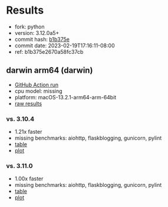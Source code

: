 # Results

- fork: python
- version: 3.12.0a5+
- commit hash: [b1b375e](https://github.com/python/cpython/commit/b1b375e)
- commit date: 2023-02-19T17:16:11-08:00
- ref: b1b375e2670a58fc37cb

## darwin arm64 (darwin)

- [GitHub Action run](https://github.com/faster-cpython/benchmarking/actions/runs/4494506025)
- cpu model: missing
- platform: macOS-13.2.1-arm64-arm-64bit
- [raw results](bm-20230219-darwin-arm64-python-b1b375e2670a58fc37cb-3.12.0a5%2B-b1b375e.json)

### vs. 3.10.4

- 1.21x faster
- missing benchmarks: aiohttp, flaskblogging, gunicorn, pylint
- [table](bm-20230219-darwin-arm64-python-b1b375e2670a58fc37cb-3.12.0a5%2B-b1b375e-vs-3.10.4.md)
- [plot](bm-20230219-darwin-arm64-python-b1b375e2670a58fc37cb-3.12.0a5%2B-b1b375e-vs-3.10.4.png)

### vs. 3.11.0

- 1.00x faster
- missing benchmarks: aiohttp, flaskblogging, gunicorn, pylint
- [table](bm-20230219-darwin-arm64-python-b1b375e2670a58fc37cb-3.12.0a5%2B-b1b375e-vs-3.11.0.md)
- [plot](bm-20230219-darwin-arm64-python-b1b375e2670a58fc37cb-3.12.0a5%2B-b1b375e-vs-3.11.0.png)

